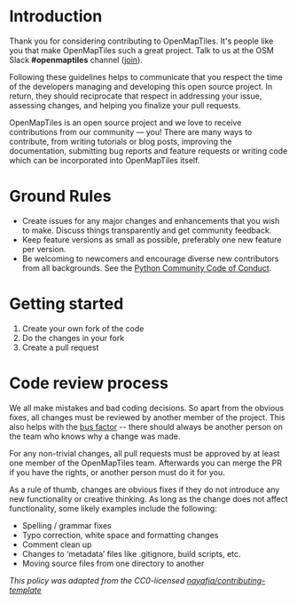 # Introduction

Thank you for considering contributing to OpenMapTiles. It's people like you that make OpenMapTiles such a great project. Talk to us at the OSM Slack **#openmaptiles** channel ([join](https://osmus-slack.herokuapp.com/)).

Following these guidelines helps to communicate that you respect the time of the developers managing and developing this open source project. In return, they should reciprocate that respect in addressing your issue, assessing changes, and helping you finalize your pull requests.

OpenMapTiles is an open source project and we love to receive contributions from our community — you! There are many ways to contribute, from writing tutorials or blog posts, improving the documentation, submitting bug reports and feature requests or writing code which can be incorporated into OpenMapTiles itself.

# Ground Rules

 * Create issues for any major changes and enhancements that you wish to make. Discuss things transparently and get community feedback.
 * Keep feature versions as small as possible, preferably one new feature per version.
 * Be welcoming to newcomers and encourage diverse new contributors from all backgrounds. See the [Python Community Code of Conduct](https://www.python.org/psf/codeofconduct/).

# Getting started

1. Create your own fork of the code
1. Do the changes in your fork
1. Create a pull request

# Code review process

We all make mistakes and bad coding decisions. So apart from the obvious fixes, all changes must be reviewed by another member of the project. This also helps with the [bus factor](https://en.wikipedia.org/wiki/Bus_factor) -- there should always be another person on the team who knows why a change was made.

For any non-trivial changes, all pull requests must be approved by at least one member of the OpenMapTiles team. Afterwards you can merge the PR if you have the rights, or another person must do it for you.

As a rule of thumb, changes are obvious fixes if they do not introduce any new functionality or creative thinking. As long as the change does not affect functionality, some likely examples include the following:
* Spelling / grammar fixes
* Typo correction, white space and formatting changes
* Comment clean up
* Changes to ‘metadata’ files like .gitignore, build scripts, etc.
* Moving source files from one directory to another

_This policy was adapted from the CC0-licensed [nayafia/contributing-template](https://github.com/nayafia/contributing-template)_
